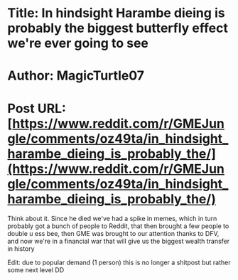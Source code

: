 # Title: In hindsight Harambe dieing is probably the biggest butterfly effect we're ever going to see
# Author: MagicTurtle07
# Post URL: [https://www.reddit.com/r/GMEJungle/comments/oz49ta/in_hindsight_harambe_dieing_is_probably_the/](https://www.reddit.com/r/GMEJungle/comments/oz49ta/in_hindsight_harambe_dieing_is_probably_the/)


Think about it. Since he died we've had a spike in memes, which in turn probably got a bunch of people to Reddit, that then brought a few people to double u ess bee, then GME was brought to our attention thanks to DFV, and now we're in a financial war that will give us the biggest wealth transfer in history

Edit: due to popular demand (1 person) this is no longer a shitpost but rather some next level DD
